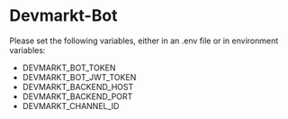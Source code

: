 # Devmarkt-Bot

Please set the following variables, either in an .env file or in environment variables:
- DEVMARKT_BOT_TOKEN
- DEVMARKT_BOT_JWT_TOKEN 
- DEVMARKT_BACKEND_HOST
- DEVMARKT_BACKEND_PORT
- DEVMARKT_CHANNEL_ID